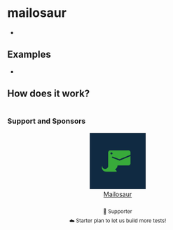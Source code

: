 # mailosaur

-

## Examples

-

## How does it work?

```typescript

```

### Support and Sponsors

<div align="center" valign="top">
    <a href="https://www.mailosaur.com/" target="_blank">
        <img width="128px" src="../../assets/mailosaur.png" alt="Mailosaur Logo" />
        <br />
        <div>Mailosaur</div>
    </a>
    <br />
    <sub>
        🥇 Supporter <br />
        ☁️ Starter plan to let us build more tests!
    </sub>
</div>
